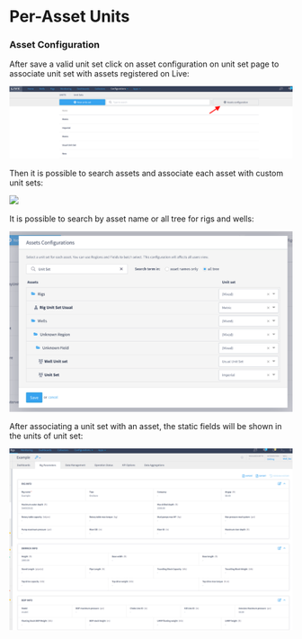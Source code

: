 # Per-Asset Units

### Asset Configuration

After save a valid unit set click on asset configuration on unit set page to associate unit set with assets registered on Live:

![](<../../.gitbook/assets/image (243).png>)

Then it is possible to search assets and associate each asset with custom unit sets:

![](https://lh3.googleusercontent.com/zz7mityW2Dp1wFEmI\_ezVmoZ19TFvv5jj8W\_w78qU96bGNicQqdpl4IgqTAJmjUKdTIqezEmzQJrgruc2CrqDV9AhLOo5SRh14HaZc9NAKAxe8FMeNq\_CIsim-G7a2Jh1ZbGmIVL)

It is possible to search by asset name or all tree for rigs and wells:

![](<../../.gitbook/assets/image (158).png>)

After associating a unit set with an asset, the static fields will be shown in the units of unit set:&#x20;

![](<../../.gitbook/assets/image (154).png>)
